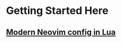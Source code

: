 # Getting Started Here

## [Modern Neovim config in Lua](/Modern%20Neovim/Config/EP-0001%20Modern%20Neovim%20Installation%20in%20Lua.md)
